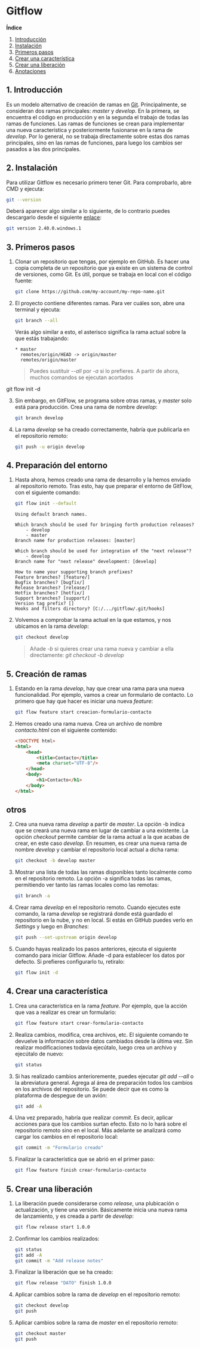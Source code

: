 # Gitflow

**Índice**
1. [Introducción](#punto1)
2. [Instalación](#punto2)
3. [Primeros pasos](#punto3)
4. [Crear una característica](#punto4)
5. [Crear una liberación](#punto5)
6. [Anotaciones](#punto6)



<div id="punto1"></div>

## 1. Introducción
Es un modelo alternativo de creación de ramas en [Git](https://es.wikipedia.org/wiki/Git). Principalmente, se consideran dos ramas principales: _master_ y _develop_. En la primera, se encuentra el código en producción y en la segunda el trabajo de todas las ramas de funciones. Las ramas de funciones se crean para implementar una nueva característica y posteriormente fusionarse en la rama de _develop_. Por lo general, no se trabaja directamente sobre estas dos ramas principales, sino en las ramas de funciones, para luego los cambios ser pasados a las dos principales.


<div id="punto2"></div>

## 2. Instalación
Para utilizar Gitflow es necesario primero tener Git. Para comprobarlo, abre CMD y ejecuta:
```bash
git --version
```
Deberá aparecer algo similar a lo siguiente, de lo contrario puedes descargarlo desde el siguiente [enlace](https://git-scm.com/downloads):
```bash
git version 2.40.0.windows.1
```


<div id="punto3"></div>

## 3. Primeros pasos
1. Clonar un repositorio que tengas, por ejemplo en GitHub. Es hacer una copia completa de un repositorio que ya existe en un sistema de control de versiones, como Git. Es útil, porque se trabaja en local con el código fuente:
    ```bash
    git clone https://github.com/my-account/my-repo-name.git
    ```
2. El proyecto contiene diferentes ramas. Para ver cuáles son, abre una terminal y ejecuta:
    ```bash
    git branch --all
    ```
    Verás algo similar a esto, el asterisco significa la rama actual sobre la que estás trabajando:
    ```
    * master
      remotes/origin/HEAD -> origin/master
      remotes/origin/master
    ```
    > Puedes sustituir _--all_ por _-a_ si lo prefieres. A partir de ahora, muchos comandos se ejecutan acortados










git flow init -d







3. Sin embargo, en GitFlow, se programa sobre otras ramas, y _master_ solo está para producción. Crea una rama de nombre _develop_:
    ```bash
    git branch develop
    ```
4. La rama _develop_ se ha creado correctamente, habría que publicarla en el repositorio remoto:
    ```bash
    git push -u origin develop
    ```


## 4. Preparación del entorno
1. Hasta ahora, hemos creado una rama de desarrollo y la hemos enviado al repositorio remoto. Tras esto, hay que preparar el entorno de GitFlow, con el siguiente comando:
    ```bash
    git flow init --default
    ```
    ```
    Using default branch names.

    Which branch should be used for bringing forth production releases?
        - develop
        - master
    Branch name for production releases: [master] 

    Which branch should be used for integration of the "next release"?
        - develop
    Branch name for "next release" development: [develop] 

    How to name your supporting branch prefixes?
    Feature branches? [feature/] 
    Bugfix branches? [bugfix/] 
    Release branches? [release/] 
    Hotfix branches? [hotfix/] 
    Support branches? [support/] 
    Version tag prefix? [] 
    Hooks and filters directory? [C:/.../gitflow/.git/hooks]
    ```
2. Volvemos a comprobar la rama actual en la que estamos, y nos ubicamos en la rama _develop_:
    ```bash
    git checkout develop
    ```
    > Añade _-b_ si quieres crear una rama nueva y cambiar a ella directamente: _git checkout -b develop_

## 5. Creación de ramas
1. Estando en la rama _develop_, hay que crear una rama para una nueva funcionalidad. Por ejemplo, vamos a crear un formulario de contacto. Lo primero que hay que hacer es iniciar una nueva _feature_:
    ```bash
    git flow feature start creacion-formulario-contacto
    ```
2. Hemos creado una rama nueva. Crea un archivo de nombre _contacto.html_ con el siguiente contenido:
    ```html
    <!DOCTYPE html>
    <html>
        <head>
            <title>Contacto</title>
            <meta charset="UTF-8"/>
        </head>
        <body>
            <h1>Contacto</h1>
        </body>
    </html>
    ```


## otros
2. Crea una nueva rama _develop_ a partir de _master_. La opción -b indica que se creará una nueva rama en lugar de cambiar a una existente. La opción _checkout_ permite cambiar de la rama actual a la que acabas de crear, en este caso _develop_. En resumen, es crear una nueva rama de nombre _develop_ y cambiar el repositorio local actual a dicha rama:
    ```bash
    git checkout -b develop master
    ```
3. Mostrar una lista de todas las ramas disponibles tanto localmente como en el repositorio remoto. La opción -a significa todas las ramas, permitiendo ver tanto las ramas locales como las remotas:
    ```bash
    git branch -a
    ```
4. Crear rama _develop_ en el repositorio remoto. Cuando ejecutes este comando, la rama _develop_ se registrará donde está guardado el repositorio en la nube, y no en local. Si estás en GitHub puedes verlo en _Settings_ y luego en _Branches_:
    ```bash
    git push --set-upstream origin develop
    ```
5. Cuando hayas realizado los pasos anteriores, ejecuta el siguiente comando para iniciar Gitflow. Añade -d para establecer los datos por defecto. Si prefieres configurarlo tu, retiralo:
    ```bash
    git flow init -d
    ```


<div id="punto4"></div>

## 4. Crear una característica
1. Crea una característica en la rama _feature_. Por ejemplo, que la acción que vas a realizar es crear un formulario:
    ```bash
    git flow feature start crear-formulario-contacto
    ```
2. Realiza cambios, modifica, crea archivos, etc. El siguiente comando te devuelve la información sobre datos cambiados desde la última vez. Sin realizar modificaciones todavía ejecútalo, luego crea un archivo y ejecútalo de nuevo:
    ```bash
    git status
    ```
3. Si has realizado cambios anterioremente, puedes ejecutar _git add --all_ o la abreviatura general. Agrega al área de preparación todos los cambios en los archivos del repositorio. Se puede decir que es como la plataforma de despegue de un avión:
    ```bash
    git add -A
    ```
4. Una vez preparado, habría que realizar _commit_. Es decir, aplicar acciones para que los cambios surtan efecto. Esto no lo hará sobre el repositorio remoto sino en el local. Más adelante se analizará como cargar los cambios en el repositorio local:
    ```bash
    git commit -m "Formulario creado"
    ```
5. Finalizar la característica que se abrió en el primer paso:
    ```bash
    git flow feature finish crear-formulario-contacto
    ```


<div id="punto5"></div>

## 5. Crear una liberación
1. La liberación puede considerarse como _release_, una plubicación o actualización, y tiene una versión. Básicamente inicia una nueva rama de lanzamiento, y es creada a partir de _develop_:
    ```bash
    git flow release start 1.0.0
    ```
2. Confirmar los cambios realizados:
    ```bash
    git status
    git add -A
    git commit -m "Add release notes"
    ```
3. Finalizar la liberación que se ha creado:
    ```bash
    git flow release "DATO" finish 1.0.0
    ```
4. Aplicar cambios sobre la rama de _develop_ en el repositorio remoto:
    ```bash
    git checkout develop
    git push
    ```
5. Aplicar cambios sobre la rama de _master_ en el repositorio remoto:
    ```bash
    git checkout master
    git push
    ```



